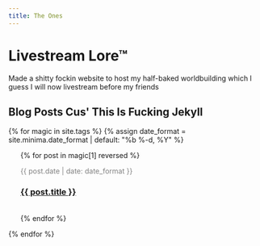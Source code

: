 ```yaml
---
title: The Ones
---
```


# Livestream Lore™

Made a shitty fockin website to host my half-baked worldbuilding which I guess I will now livestream before my friends

## Blog Posts Cus' This Is Fucking Jekyll
{% for magic in site.tags %}
  {% assign date_format = site.minima.date_format | default: "%b %-d, %Y" %}
  <ul style="list-style-type: none;">
    {% for post in magic[1] reversed %}
      <li>
        <p style="font-size: 14px; color: #828282;">{{ post.date | date: date_format }}</p>
        <h3><a href="{{ post.url |  relative_url }}">{{ post.title }}</a></h3>
        <br>
      </li>
    {% endfor %}
  </ul>
{% endfor %}



